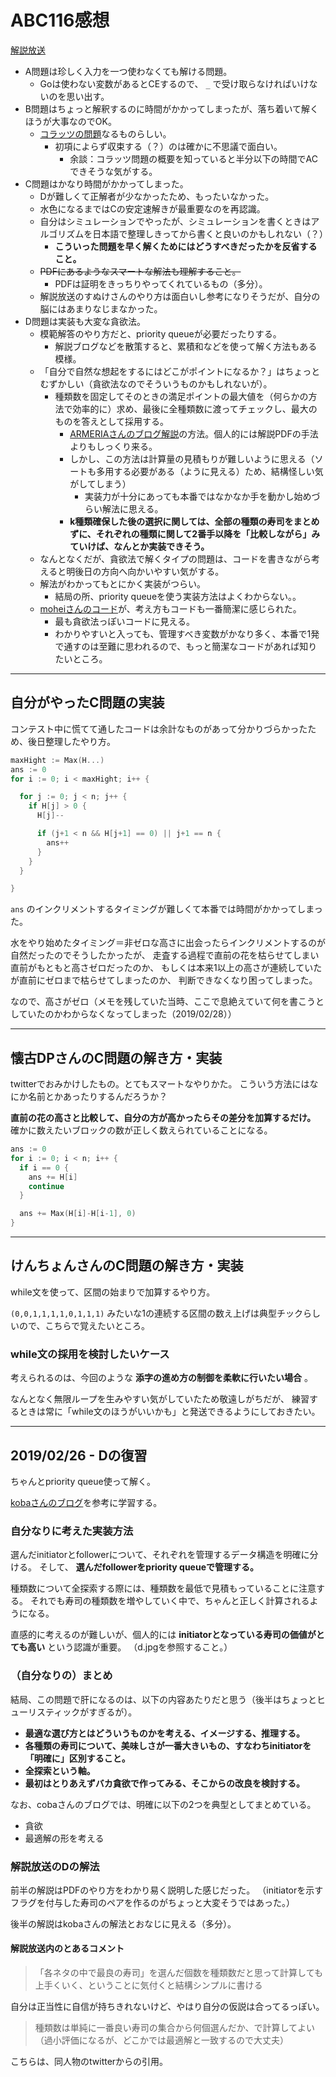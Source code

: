 # ABC116感想

[解説放送](https://www.youtube.com/watch?v=U3wtVmwxVoI)

- A問題は珍しく入力を一つ使わなくても解ける問題。
  - Goは使わない変数があるとCEするので、 `_` で受け取らなければいけないのを思い出す。
- B問題はちょっと解釈するのに時間がかかってしまったが、落ち着いて解くほうが大事なのでOK。
  - [コラッツの問題](https://ja.wikipedia.org/wiki/%E3%82%B3%E3%83%A9%E3%83%83%E3%83%84%E3%81%AE%E5%95%8F%E9%A1%8C)なるものらしい。
    - 初項によらず収束する（？）のは確かに不思議で面白い。
      - 余談：コラッツ問題の概要を知っていると半分以下の時間でACできそうな気がする。
- C問題はかなり時間がかかってしまった。
  - Dが難しくて正解者が少なかったため、もったいなかった。
  - 水色になるまではCの安定速解きが最重要なのを再認識。
  - 自分はシミュレーションでやったが、シミュレーションを書くときはアルゴリズムを日本語で整理しきってから書くと良いのかもしれない（？）
    - **こういった問題を早く解くためにはどうすべきだったかを反省すること。**
  - ~~PDFにあるようなスマートな解法も理解すること。~~
    - PDFは証明をきっちりやってくれているもの（多分）。
  - 解説放送のすぬけさんのやり方は面白いし参考になりそうだが、自分の脳にはあまりなじまなかった。
- D問題は実装も大変な貪欲法。
  - 模範解答のやり方だと、priority queueが必要だったりする。
    - 解説ブログなどを散策すると、累積和などを使って解く方法もある模様。
  - 「自分で自然な想起をするにはどこがポイントになるか？」はちょっとむずかしい（貪欲法なのでそういうものかもしれないが）。
    - 種類数を固定してそのときの満足ポイントの最大値を（何らかの方法で効率的に）求め、最後に全種類数に渡ってチェックし、最大のものを答えとして採用する。
      - [ARMERIAさんのブログ解説](https://betrue12.hateblo.jp/entry/2019/01/24/210857)の方法。個人的には解説PDFの手法よりもしっくり来る。
      - しかし、この方法は計算量の見積もりが難しいように思える（ソートも多用する必要がある（ように見える）ため、結構怪しい気がしてしまう）
        - 実装力が十分にあっても本番ではなかなか手を動かし始めづらい解法に思える。
      - **k種類確保した後の選択に関しては、全部の種類の寿司をまとめずに、それぞれの種類に関して2番手以降を「比較しながら」みていけば、なんとか実装できそう。**
  - なんとなくだが、貪欲法で解くタイプの問題は、コードを書きながら考えると明後日の方向へ向かいやすい気がする。
  - 解法がわかってもとにかく実装がつらい。
    - 結局の所、priority queueを使う実装方法はよくわからない。。
  - [moheiさんのコード](https://atcoder.jp/contests/abc116/submissions/4068133)が、考え方もコードも一番簡潔に感じられた。
    - 最も貪欲法っぽいコードに見える。
    - わかりやすいと入っても、管理すべき変数がかなり多く、本番で1発で通すのは至難に思われるので、もっと簡潔なコードがあれば知りたいところ。

---

## 自分がやったC問題の実装

コンテスト中に慌てて通したコードは余計なものがあって分かりづらかったため、後日整理したやり方。

```go
maxHight := Max(H...)
ans := 0
for i := 0; i < maxHight; i++ {

  for j := 0; j < n; j++ {
    if H[j] > 0 {
      H[j]--

      if (j+1 < n && H[j+1] == 0) || j+1 == n {
        ans++
      }
    }
  }

}
```

`ans` のインクリメントするタイミングが難しくて本番では時間がかかってしまった。

水をやり始めたタイミング＝非ゼロな高さに出会ったらインクリメントするのが自然だったのでそうしたかったが、
走査する過程で直前の花を枯らせてしまい直前がもともと高さゼロだったのか、
もしくは本来1以上の高さが連続していたが直前にゼロまで枯らせてしまったのか、
判断できなくなり困ってしまった。

なので、高さがゼロ（メモを残していた当時、ここで息絶えていて何を書こうとしていたのかわからなくなってしまった（2019/02/28））

---

## 懐古DPさんのC問題の解き方・実装

twitterでおみかけしたもの。とてもスマートなやりかた。
こういう方法にはなにか名前とかあったりするんだろうか？

**直前の花の高さと比較して、自分の方が高かったらその差分を加算するだけ。**
確かに数えたいブロックの数が正しく数えられていることになる。

```go
ans := 0
for i := 0; i < n; i++ {
  if i == 0 {
    ans += H[i]
    continue
  }

  ans += Max(H[i]-H[i-1], 0)
}
```

---

## けんちょんさんのC問題の解き方・実装

while文を使って、区間の始まりで加算するやり方。

`(0,0,1,1,1,1,0,1,1,1)` みたいな1の連続する区間の数え上げは典型チックらしいので、こちらで覚えたいところ。

### while文の採用を検討したいケース

考えられるのは、今回のような **添字の進め方の制御を柔軟に行いたい場合** 。

なんとなく無限ループを生みやすい気がしていたため敬遠しがちだが、
練習するときは常に「while文のほうがいいかも」と発送できるようにしておきたい。

---

## 2019/02/26 - Dの復習

ちゃんとpriority queue使って解く。

[kobaさんのブログ](http://koba-e964.hatenablog.com/entry/2019/01/21/001713)を参考に学習する。

### 自分なりに考えた実装方法

選んだinitiatorとfollowerについて、それぞれを管理するデータ構造を明確に分ける。
そして、 **選んだfollowerをpriority queueで管理する。**

種類数について全探索する際には、種類数を最低で見積もっていることに注意する。
それでも寿司の種類数を増やしていく中で、ちゃんと正しく計算されるようになる。

直感的に考えるのが難しいが、個人的には **initiatorとなっている寿司の価値がとても高い** という認識が重要。
（d.jpgを参照すること。）

### （自分なりの）まとめ

結局、この問題で肝になるのは、以下の内容あたりだと思う（後半はちょっとヒューリスティックがすぎるが）。

- **最適な選び方とはどういうものかを考える、イメージする、推理する。**
- **各種類の寿司について、美味しさが一番大きいもの、すなわちinitiatorを「明確に」区別すること。**
- **全探索という軸。**
- **最初はとりあえずバカ貪欲で作ってみる、そこからの改良を検討する。**

なお、cobaさんのブログでは、明確に以下の2つを典型としてまとめている。

- 貪欲
- 最適解の形を考える

### 解説放送のDの解法

前半の解説はPDFのやり方をわかり易く説明した感じだった。
（initiatorを示すフラグを付与した寿司のペアを作るのがちょっと大変そうではあった。）

後半の解説はkobaさんの解法とおなじに見える（多分）。

#### 解説放送内のとあるコメント

> 「各ネタの中で最良の寿司」を選んだ個数を種類数だと思って計算しても上手くいく、ということに気付くと結構シンプルに書ける

自分は正当性に自信が持ちきれないけど、やはり自分の仮説は合ってるっぽい。

> 種類数は単純に一番良い寿司の集合から何個選んだか、で計算してよい（過小評価になるが、どこかでは最適解と一致するので大丈夫）

こちらは、同人物のtwitterからの引用。